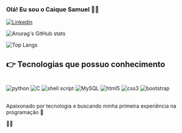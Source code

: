 
### Olá! Eu sou o Caique Samuel 🖖🏻


[![Linkedin](https://img.shields.io/badge/LinkedIn-0077B5?style=for-the-badge&logo=linkedin&logoColor=white)](www.linkedin.com/in/caique-samuel-8845ba223)

![Anurag's GitHub stats](https://github-readme-stats.vercel.app/api?username=caiquesamuel&show_icons=true&theme=radical)

![Top Langs](https://github-readme-stats.vercel.app/api/top-langs/?username=caiquesamuel&hide_progress=true)

## 👉 Tecnologias que possuo conhecimento 

<div style="display: inline_block"><br/> 
    <img align="center" alt="python" src="https://img.shields.io/badge/Python-14354C?style=for-the-badge&logo=python&logoColor=white" />
    <img align="center" alt="C" src="https://img.shields.io/badge/C-00599C?style=for-the-badge&logo=c&logoColor=white" />
    <img align="center" alt="shell script" src="https://img.shields.io/badge/Shell_Script-121011?style=for-the-badge&logo=gnu-bash&logoColor=white" />
    <img align="center" alt="MySQL" src="https://img.shields.io/badge/MySQL-00000F?style=for-the-badge&logo=mysql&logoColor=white" />
    <img align="center" alt="html5" src="https://img.shields.io/badge/HTML5-E34F26?style=for-the-badge&logo=html5&logoColor=white" />
    <img align="center" alt="css3" src="https://img.shields.io/badge/CSS3-1572B6?style=for-the-badge&logo=css3&logoColor=white" />
    <img align="center" alt="bootstrap" src="https://img.shields.io/badge/Bootstrap-563D7C?style=for-the-badge&logo=bootstrap&logoColor=white" />
</div><br/>

Apaixonado por tecnologia e buscando minha primeira experiência na programação 👾


👋👋
